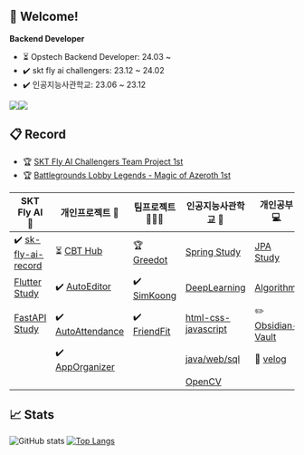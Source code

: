 ## 🚀 Welcome!
**Backend Developer**
- ⏳ Opstech Backend Developer: 24.03 ~
- ✔️ skt fly ai challengers: 23.12 ~ 24.02 
- ✔️ 인공지능사관학교: 23.06 ~ 23.12



<img src="https://img.shields.io/badge/springboot-6DB33F?style=for-the-badge&logo=springboot&logoColor=white"><img src="https://img.shields.io/badge/linux-FCC624?style=for-the-badge&logo=linux&logoColor=black">  


## 📋 Record
- 🏆 [SKT Fly AI Challengers Team Project 1st](https://github.com/GreeDot/greedot)
- 🏆 [Battlegrounds Lobby Legends - Magic of Azeroth 1st](https://esports.gg/news/hearthstone/rimgosu-wins-battlegrounds-lobby-legends/)

| SKT Fly AI 🦋 | 개인프로젝트 🧑 | 팀프로젝트 👨‍👦‍👦 | 인공지능사관학교 🏫 | 개인공부 💻 |
| ---- | ---- | ---- | ---- | ---- |
| ✔️ [sk-fly-ai-record](https://github.com/rimgosu/sk-fly-ai-record)  | ⏳ [CBT Hub](https://github.com/rimgosu/CbtHub)  | 🏆 [Greedot](https://github.com/GreeDot/greedot) | [Spring Study](https://github.com/rimgosu/SpringStudy) | [JPA Study](https://github.com/rimgosu/JpaStudy) |
| [Flutter Study](https://github.com/rimgosu/FlutterStudy) | ✔️ [AutoEditor](https://github.com/rimgosu/autoeditor)  | ✔️ [SimKoong](https://github.com/rimgosu/SimKoong)  | [DeepLearning](https://github.com/rimgosu/DeepLearning) | [Algorithm](https://github.com/rimgosu/Algorithm) |
| [FastAPI Study](https://github.com/rimgosu/FastApiStudy) | ✔️ [AutoAttendance](https://github.com/rimgosu/AutoAttendance)  | ✔️ [FriendFit](https://github.com/rimgosu/FriendFit)   | [html-css-javascript](https://github.com/rimgosu/html-css-javascript) | ✏️ [Obsidian-Vault](https://github.com/rimgosu/Obsidian-Vault)  |
|  | ✔️ [AppOrganizer](https://github.com/rimgosu/AppOrganizer)  |  | [java/web/sql](https://github.com/rimgosu/Lectures) | 📒 [velog](https://github.com/rimgosu/velog)  |
|  |  |  | [OpenCV](https://github.com/rimgosu/OpenCV) |  |

## 📈 Stats

![GitHub stats](https://github-readme-stats.vercel.app/api?username=rimgosu&count_private=true&show_icons=true)
[![Top Langs](https://github-readme-stats.vercel.app/api/top-langs/?username=rimgosu&layout=compact&hide=jupyter%20notebook,css,scss,less)](https://github.com/anuraghazra/github-readme-stats)
